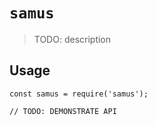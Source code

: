 # `samus`

> TODO: description

## Usage

```
const samus = require('samus');

// TODO: DEMONSTRATE API
```
